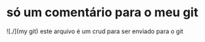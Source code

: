 # só um comentário para o meu git

![./](my git)
 este arquivo é um crud para ser enviado para o git

